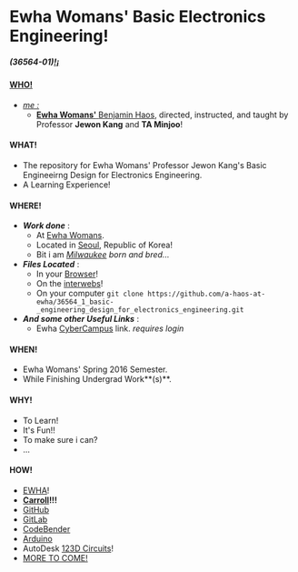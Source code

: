 # Ewha Womans' Basic Electronics Engineering!

<html>

<!-- ToDo: Figure out this a bit more...-->
<div><p><h5>(36564-01)<a href="https://a-haos-at-ewha.github.io/36564_1_basic-_engineering_design_for_electronics_engineering/index.html" target="_blank">!&iexcl;</h5></p></div>
</html>

#### **WHO!**
* *me :*
    * **Ewha Womans'** [Benjamin Haos](http://koreahaos.github.io/), directed, instructed, and taught by Professor **Jewon Kang** and **TA Minjoo**!

#### **WHAT!**
* The repository for Ewha Womans' Professor Jewon Kang's Basic Engineeirng Design for Electronics Engineering.
* A Learning Experience!

#### **WHERE!**
* ***Work done*** :
    * At [Ewha Womans](http://www.ewha.ac.kr/).
    * Located in [Seoul](https://gist.github.com/anonymous/a43f407eca47d0a6c292a6512bfdf1a8), Republic of Korea!
    * Bit i am *[Milwaukee](https://gist.github.com/65bda82c4b2307c5c5e8533080044d36) born and bred...*
* ***Files Located*** :
    * In your [Browser](https://a-haos-at-ewha.github.io/36564_1_basic-_engineering_design_for_electronics_engineering/)!
    * On the [interwebs](https://github.com/a-haos-at-ewha/36564_1_basic-_engineering_design_for_electronics_engineering)!
    * On your computer ```git clone https://github.com/a-haos-at-ewha/36564_1_basic-_engineering_design_for_electronics_engineering.git```
* ***And some other Useful Links*** :
    * Ewha [CyberCampus](http://cyber.ewha.ac.kr/course/view.php?id=35971) link. *requires login*

#### **WHEN!**
* Ewha Womans' Spring 2016 Semester.
* While Finishing Undergrad Work**(s)**.

#### **WHY!**
* To Learn!
* It's Fun!!
* To make sure i can?
* ...

#### **HOW!**
* [EWHA](http://www.ewha.ac.kr/mbs/ewhaen/ "Obviously at the top of the list!")!
* **[Carroll](https://www.google.com/url?sa=t&rct=j&q=&esrc=s&source=web&cd=1&cad=rja&uact=8&ved=0ahUKEwiskeqn7dXMAhUh5aYKHe8jCt4QFggeMAA&url=http%3A%2F%2Fwww.carrollu.edu%2F&usg=AFQjCNGMmwKrKbIqObrm9PiyCxAKAwh1XQ&sig2=PtIKfQuF7qPqeVV56oHD0g "Boldly Stated? : Never Second Place!!")!!!**
* [GitHub](https://github.com/KoreaHaos "Hosting This and That!")
* [GitLab](https://gitlab.com/u/koreahaos "The Backyard...")
* [CodeBender](https://codebender.cc/home "THIS IS SUPER HOT!!")
* [Arduino](https://www.arduino.cc/ "The MAIN BASE!!")
* AutoDesk [123D Circuits](https://123d.circuits.io/ "THIS IS SOOOO HOT!!")!
* [MORE TO COME!](http://www.am.ics.keio.ac.jp/~keimiya/researchnote/wp-content/uploads/2013/07/Keepcalmwritecode_1920_10801.png "As far as how i did this and what tools i used")
